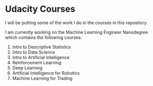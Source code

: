 # Udacity Courses

I will be putting some of the work I do in the courses in this repository.

I am currently working on the Machine Learning Engineer Nanodegree which contains the following courses:

1. Intro to Descriptive Statistics
2. Intro to Data Science
3. Intro to Artificial Intelligence
4. Reinforcement Learning
5. Deep Learning
6. Artificial Intelligence for Robotics
7. Machine Learning for Trading
